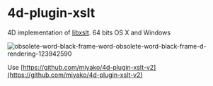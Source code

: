 4d-plugin-xslt
==============

4D implementation of [libxslt](http://xmlsoft.org/libxslt/). 64 bits OS X and Windows

![obsolete-word-black-frame-word-obsolete-word-black-frame-d-rendering-123942590](https://user-images.githubusercontent.com/1725068/78463940-29122280-771e-11ea-8be8-a7830725403e.jpg)

Use [https://github.com/miyako/4d-plugin-xslt-v2](https://github.com/miyako/4d-plugin-xslt-v2)
